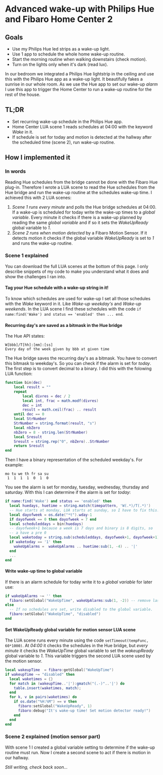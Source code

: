 # Advanced wake-up with Philips Hue and Fibaro Home Center 2

## Goals

* Use my Philips Hue led strips as a wake-up light.
* Use 1 app to schedule the whole home wake-up routine.
* Start the morning routine when walking downstairs (check motion).
* Turn on the lights only when it's dark (read lux).

In our bedroom we integrated a Philips Hue lightstrip in the ceiling and use this with the Philips Hue app as a wake-up light. It beautifully fakes a sunrise in our whole room. As we use the Hue app to set our wake-up _alarm_ I use this app to trigger the Home Center to run a wake-up routine for the rest of the house.

## TL;DR

* Set recurring wake-up schedule in the Philips Hue app.
* Home Center LUA scene 1 reads schedules at 04:00 with the keyword _Wake_ in it.
* If schedule is set for today and motion is detected at the hallway after the scheduled time (scene 2), run wake-up routine.

## How I implemented it

### In words

Reading Hue schedules from the bridge cannot be done with the Fibaro Hue plug-in. Therefore I wrote a LUA scene to read the Hue schedules from the Hue bridge and run the wake-up routine at the schedules wake-up time. I achieved this with 2 LUA scenes:

1. *Scene 1* _runs every minute_ and polls the Hue bridge schedules at 04:00. If a wake-up is scheduled for today write the wake-up times to a _global variable_. Every minute it checks if there is a wake-up planned by reading the same _global variable_ and if so it sets the _WakeUpReady_ global variable to _1_.
2. *Scene 2* _runs when motion detected_ by a Fibaro Motion Sensor. If it detects motion it checks if the global variable _WakeUpReady_ is set to _1_ and runs the wake-up routine.

### Scene 1 explained

You can download the full LUA scenes at the bottom of this page. I only describe snippets of my code to make you understand what it does and show the challenges I ran into.

#### Tag your Hue schedule with a wake-up string in it!

To know which schedules are used for wake-up I set all those schedules with the _Wake_ keyword in it. Like _Wake-up weekday's_ and _Wake-up weekends_. In the LUA scene I find these schedules with the code `if name:find('Wake') and status == 'enabled' then ... end`.

#### Recurring day's are saved as a bitmask in the Hue bridge

The Hue API states:

```
W[bbb]/T[hh]:[mm]:[ss]
Every day of the week given by bbb at given time
```

The Hue bridge saves the recurring day's as a bitmask. You have to convert this bitmask to weekday's. So you can check if the alarm is set for _today_. The first step is to convert decimal to a binary. I did this with the folowing LUA function:

```lua
function bin(dec)
    local result = ""
    repeat
        local divres = dec / 2
        local int, frac = math.modf(divres)
        dec = int
        result = math.ceil(frac) .. result
    until dec == 0
    local StrNumber
    StrNumber = string.format(result, "s")
    local nbZero
    nbZero = 8 - string.len(StrNumber)
    local Sresult
    Sresult = string.rep("0", nbZero)..StrNumber
    return Sresult
end
```

Then I have a binary representation of the scheduled weekday's. For example:

```
mo tu we th fr sa su
 1  1  1  1  0  1  0
```

You see the alarm is set for monday, tuesday, wednesday, thursday and saturday. With this I can determine if the alarm is set for _today_:

```lua
if name:find('Wake') and status == 'enabled' then
  local huedays, huetime = string.match(timepattern, 'W(.*)/T(.*)')
  -- Hue starts at monday, LUA starts at sunday, so I have to fix this.
  local dayofweek = os.date("*t").wday-1
  if dayofweek == 0 then dayofweek = 7 end
  local scheduleddays = bin(huedays)
  -- dayofweek+1 because a week is 7 days and binary is 8 digits, so
  -- a have a pre 0
  local waketoday = string.sub(scheduleddays, dayofweek+1, dayofweek+1)
  if waketoday == '1' then
    wakeUpAlarms =  wakeUpAlarms .. huetime:sub(1, -4) .. '|'
  end
  ...
end
```

#### Write wake-up time to global variable

If there is an alarm schedule for today write it to a _global variable_ for later use:

```lua
if wakeUpAlarms ~= '' then
  fibaro:setGlobal("WakeUpTime", wakeUpAlarms:sub(1, -2)) -- remove last |
else
  -- If no schedules are set, write disabled to the global variable.
  fibaro:setGlobal("WakeUpTime", "disabled")
end
```

#### Set WakeUpReady global variable for motion sensor LUA scene

The LUA scene runs every minute using the code `setTimeout(tempFunc, 60*1000)`. At _04:00_ it checks the schedules in the Hue bridge, but _every minute_ it checks the _WakeUpTime_ global variable to set the _wakeupReady_ global variable to _1_. This variable triggers the second LUA scene used by the motion sensor.

```lua
local wakeupTime  = fibaro:getGlobal("WakeUpTime")
if wakeupTime ~= "disabled" then
  local waketimes = {}
  for match in (wakeupTime..'|'):gmatch("(.-)"..'|') do
    table.insert(waketimes, match);
  end
  for k, v in pairs(waketimes) do
    if os.date("%H:%M") == v then
      fibaro:setGlobal("WakeUpReady", 1)
      fibaro:debug("It's wake-up time! Set motion detector ready!")
    end
  end
end
```

### Scene 2 explained (motion sensor part)

With scene 1 I created a global variable setting to determine if the wake-up routine must run. Now I create a second scene to act if there is motion in our hallway.

*Still writing, check back soon...*
